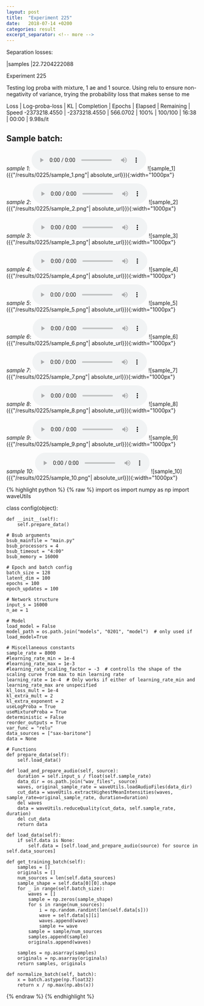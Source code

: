 ```yaml
---
layout: post
title:  "Experiment 225"
date:   2018-07-14 +0200
categories: result
excerpt_separator: <!-- more -->
---
```

Separation losses:

|samples
|22.7204222088<!-- more -->

Experiment 225

Testing log proba with mixture, 1 ae and 1 source. Using relu to ensure non-negativity of variance, trying the probability loss that makes sense to me

Loss | Log-proba-loss | KL | Completion | Epochs | Elapsed | Remaining | Speed
-2373218.4550 | -2373218.4550 | 566.0702 | 100% | 100/100 | 16:38 | 00:00 | 9.98s/it

## **Sample batch**:
_sample 1_:
<audio src="/ResultsOverview/results/0225/sample_1.wav" controls preload></audio>
![sample_1]({{"/results/0225/sample_1.png"| absolute_url}}){:width="1000px"}

_sample 2_:
<audio src="/ResultsOverview/results/0225/sample_2.wav" controls preload></audio>
![sample_2]({{"/results/0225/sample_2.png"| absolute_url}}){:width="1000px"}

_sample 3_:
<audio src="/ResultsOverview/results/0225/sample_3.wav" controls preload></audio>
![sample_3]({{"/results/0225/sample_3.png"| absolute_url}}){:width="1000px"}

_sample 4_:
<audio src="/ResultsOverview/results/0225/sample_4.wav" controls preload></audio>
![sample_4]({{"/results/0225/sample_4.png"| absolute_url}}){:width="1000px"}

_sample 5_:
<audio src="/ResultsOverview/results/0225/sample_5.wav" controls preload></audio>
![sample_5]({{"/results/0225/sample_5.png"| absolute_url}}){:width="1000px"}

_sample 6_:
<audio src="/ResultsOverview/results/0225/sample_6.wav" controls preload></audio>
![sample_6]({{"/results/0225/sample_6.png"| absolute_url}}){:width="1000px"}

_sample 7_:
<audio src="/ResultsOverview/results/0225/sample_7.wav" controls preload></audio>
![sample_7]({{"/results/0225/sample_7.png"| absolute_url}}){:width="1000px"}

_sample 8_:
<audio src="/ResultsOverview/results/0225/sample_8.wav" controls preload></audio>
![sample_8]({{"/results/0225/sample_8.png"| absolute_url}}){:width="1000px"}

_sample 9_:
<audio src="/ResultsOverview/results/0225/sample_9.wav" controls preload></audio>
![sample_9]({{"/results/0225/sample_9.png"| absolute_url}}){:width="1000px"}

_sample 10_:
<audio src="/ResultsOverview/results/0225/sample_10.wav" controls preload></audio>
![sample_10]({{"/results/0225/sample_10.png"| absolute_url}}){:width="1000px"}


{% highlight python %}
{% raw %}
import os
import numpy as np
import waveUtils


class config(object):

	def __init__(self):
		self.prepare_data()

	# Bsub arguments
	bsub_mainfile = "main.py"
	bsub_processors = 4
	bsub_timeout = "4:00"
	bsub_memory = 16000

	# Epoch and batch config
	batch_size = 128
	latent_dim = 100
	epochs = 100
	epoch_updates = 100

	# Network structure
	input_s = 16000
	n_ae = 1

	# Model
	load_model = False
	model_path = os.path.join("models", "0201", "model")  # only used if load_model=True

	# Miscellaneous constants
	sample_rate = 8000
	#learning_rate_min = 1e-4
	#learning_rate_max = 1e-3
	#learning_rate_scaling_factor = -3  # controlls the shape of the scaling curve from max to min learning rate
	learning_rate = 1e-4  # Only works if either of learning_rate_min and learning_rate_max are unspecified
	kl_loss_mult = 1e-4
	kl_extra_mult = 2
	kl_extra_exponent = 2
	useLogProba = True
	useMixtureProba = True
	deterministic = False
	reorder_outputs = True
	var_func = "relu"
	data_sources = ["sax-baritone"]
	data = None

	# Functions
	def prepare_data(self):
		self.load_data()

	def load_and_prepare_audio(self, source):
		duration = self.input_s / float(self.sample_rate)
		data_dir = os.path.join("wav_files", source)
		waves, original_sample_rate = waveUtils.loadAudioFiles(data_dir)
		cut_data = waveUtils.extractHighestMeanIntensities(waves, sample_rate=original_sample_rate, duration=duration)
		del waves
		data = waveUtils.reduceQuality(cut_data, self.sample_rate, duration)
		del cut_data
		return data

	def load_data(self):
		if self.data is None:
			self.data = [self.load_and_prepare_audio(source) for source in self.data_sources]

	def get_training_batch(self):
		samples = []
		originals = []
		num_sources = len(self.data_sources)
		sample_shape = self.data[0][0].shape
		for _ in range(self.batch_size):
			waves = []
			sample = np.zeros(sample_shape)
			for s in range(num_sources):
				i = np.random.randint(len(self.data[s]))
				wave = self.data[s][i]
				waves.append(wave)
				sample += wave
			sample = sample/num_sources
			samples.append(sample)
			originals.append(waves)

		samples = np.asarray(samples)
		originals = np.asarray(originals)
		return samples, originals

	def normalize_batch(self, batch):
		x = batch.astype(np.float32)
		return x / np.max(np.abs(x))

{% endraw %}
{% endhighlight %}
